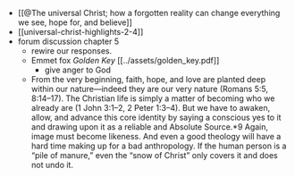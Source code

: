- [[@The universal Christ; how a forgotten reality can change everything we see, hope for, and believe]]
- [[universal-christ-highlights-2-4]]
- forum discussion chapter 5
	- rewire our responses.
	- Emmet fox *Golden Key* [[../assets/golden_key.pdf]]
		- give anger to God
	- From the very beginning, faith, hope, and love are planted deep within our nature—indeed they are our very nature (Romans 5:5, 8:14–17). The Christian life is simply a matter of becoming who we already are (1 John 3:1–2, 2 Peter 1:3–4). But we have to awaken, allow, and advance this core identity by saying a conscious yes to it and drawing upon it as a reliable and Absolute Source.*9 Again, image must become likeness. And even a good theology will have a hard time making up for a bad anthropology. If the human person is a “pile of manure,” even the “snow of Christ” only covers it and does not undo it.